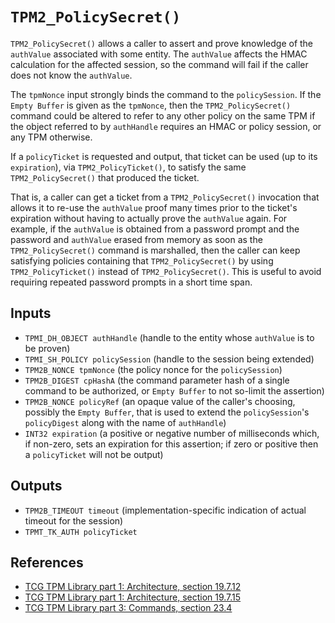 # `TPM2_PolicySecret()`

`TPM2_PolicySecret()` allows a caller to assert and prove knowledge of
the `authValue` associated with some entity.  The `authValue` affects
the HMAC calculation for the affected session, so the command will fail
if the caller does not know the `authValue`.

The `tpmNonce` input strongly binds the command to the `policySession`.
If the `Empty Buffer` is given as the `tpmNonce`, then the
`TPM2_PolicySecret()` command could be altered to refer to any other
policy on the same TPM if the object referred to by `authHandle`
requires an HMAC or policy session, or any TPM otherwise.

If a `policyTicket` is requested and output, that ticket can be used (up
to its `expiration`), via `TPM2_PolicyTicket()`, to satisfy the same
`TPM2_PolicySecret()` that produced the ticket.

That is, a caller can get a ticket from a `TPM2_PolicySecret()`
invocation that allows it to re-use the `authValue` proof many times
prior to the ticket's expiration without having to actually prove the
`authValue` again.  For example, if the `authValue` is obtained from a
password prompt and the password and `authValue` erased from memory as
soon as the `TPM2_PolicySecret()` command is marshalled, then the caller
can keep satisfying policies containing that `TPM2_PolicySecret()` by
using `TPM2_PolicyTicket()` instead of `TPM2_PolicySecret()`.  This is
useful to avoid requiring repeated password prompts in a short time
span.

## Inputs

 - `TPMI_DH_OBJECT authHandle` (handle to the entity whose `authValue` is to be proven)
 - `TPMI_SH_POLICY policySession` (handle to the session being extended)
 - `TPM2B_NONCE tpmNonce` (the policy nonce for the `policySession`)
 - `TPM2B_DIGEST cpHashA` (the command parameter hash of a single command to be authorized, or `Empty Buffer` to not so-limit the assertion)
 - `TPM2B_NONCE policyRef` (an opaque value of the caller's choosing, possibly the `Empty Buffer`, that is used to extend the `policySession`'s `policyDigest` along with the name of `authHandle`)
 - `INT32 expiration` (a positive or negative number of milliseconds which, if non-zero, sets an expiration for this assertion; if zero or positive then a `policyTicket` will not be output)

## Outputs

 - `TPM2B_TIMEOUT timeout` (implementation-specific indication of actual timeout for the session)
 - `TPMT_TK_AUTH policyTicket`

## References

 - [TCG TPM Library part 1: Architecture, section 19.7.12](https://trustedcomputinggroup.org/wp-content/uploads/TCG_TPM2_r1p59_Part1_Architecture_pub.pdf)
 - [TCG TPM Library part 1: Architecture, section 19.7.15](https://trustedcomputinggroup.org/wp-content/uploads/TCG_TPM2_r1p59_Part1_Architecture_pub.pdf)
 - [TCG TPM Library part 3: Commands, section 23.4](https://trustedcomputinggroup.org/wp-content/uploads/TCG_TPM2_r1p59_Part3_Commands_pub.pdf)

